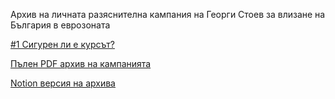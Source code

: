 Архив на личната разяснителна кампания на Георги Стоев за влизане на България в еврозоната

[#1 Сигурен ли е курсът?](./01-siguren-li-e-kursat.md)

[Пълен PDF архив на кампанията](https://github.com/georgistoeff/eurozone-archive/blob/main/България%20в%20еврозоната.pdf)

[Notion версия на архива](https://imaginary-reptile-766.notion.site/1ff32d1bcfdb80bab825dbf1ca6d49fd)

